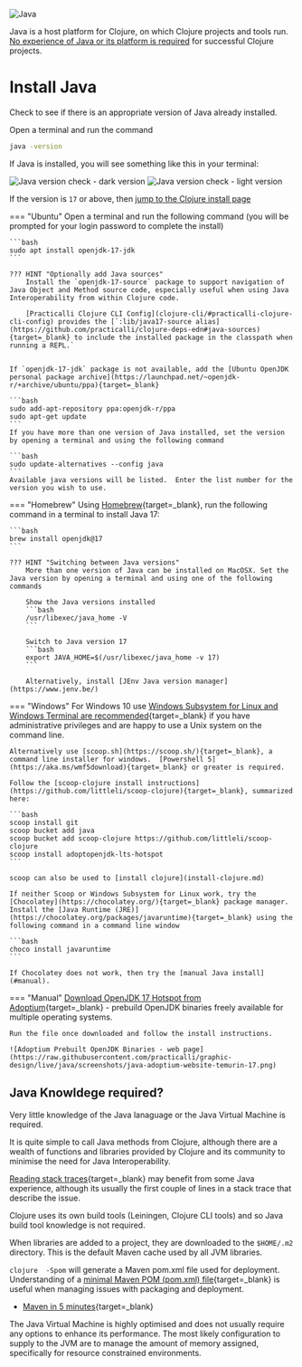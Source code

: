 ![Java](https://raw.githubusercontent.com/practicalli/graphic-design/live/banners/practicalli-java-adoptium-banner.png)

Java is a host platform for Clojure, on which Clojure projects and tools run.  [No experience of Java or its platform is required](#what-you-need-to-know-about-java) for successful Clojure projects.


# Install Java

Check to see if there is an appropriate version of Java already installed.

Open a terminal and run the command

```bash
java -version
```

If Java is installed, you will see something like this in your terminal:

![Java version check - dark version](https://raw.githubusercontent.com/practicalli/graphic-design/live/clojure/clojure-cli/clojure-install-java-version-linux-dark.png#only-dark)
![Java version check - light version](https://raw.githubusercontent.com/practicalli/graphic-design/live/clojure/clojure-cli/clojure-install-java-version-linux-light.png#only-light)

If the version is `17` or above, then [jump to the Clojure install page](clojure-cli.md)


=== "Ubuntu"
    Open a terminal and run the following command (you will be prompted for your login password to complete the install)

    ```bash
    sudo apt install openjdk-17-jdk
    ```

    ??? HINT "Optionally add Java sources"
        Install the `openjdk-17-source` package to support navigation of Java Object and Method source code, especially useful when using Java Interoperability from within Clojure code.

        [Practicalli Clojure CLI Config](clojure-cli/#practicalli-clojure-cli-config) provides the [`:lib/java17-source alias](https://github.com/practicalli/clojure-deps-edn#java-sources){target=_blank} to include the installed package in the classpath when running a REPL.`


    If `openjdk-17-jdk` package is not available, add the [Ubuntu OpenJDK personal package archive](https://launchpad.net/~openjdk-r/+archive/ubuntu/ppa){target=_blank}

    ```bash
    sudo add-apt-repository ppa:openjdk-r/ppa
    sudo apt-get update
    ```
    If you have more than one version of Java installed, set the version by opening a terminal and using the following command

    ```bash
    sudo update-alternatives --config java
    ```
    Available java versions will be listed.  Enter the list number for the version you wish to use.


=== "Homebrew"
    Using [Homebrew](https://brew.sh/){target=_blank}, run the following command in a terminal to install Java 17:

    ```bash
    brew install openjdk@17
    ```

    ??? HINT "Switching between Java versions"
        More than one version of Java can be installed on MacOSX. Set the Java version by opening a terminal and using one of the following commands

        Show the Java versions installed
        ```bash
        /usr/libexec/java_home -V
        ```

        Switch to Java version 17
        ```bash
        export JAVA_HOME=$(/usr/libexec/java_home -v 17)
        ```

        Alternatively, install [JEnv Java version manager](https://www.jenv.be/)


=== "Windows"
    For Windows 10 use [Windows Subsystem for Linux and Windows Terminal are recommended](https://conan.is/blogging/clojure-on-windows.html){target=_blank} if you have administrative privileges and are happy to use a Unix system on the command line.

    Alternatively use [scoop.sh](https://scoop.sh/){target=_blank}, a command line installer for windows.  [Powershell 5](https://aka.ms/wmf5download){target=_blank} or greater is required.

    Follow the [scoop-clojure install instructions](https://github.com/littleli/scoop-clojure){target=_blank}, summarized here:

    ```bash
    scoop install git
    scoop bucket add java
    scoop bucket add scoop-clojure https://github.com/littleli/scoop-clojure
    scoop install adoptopenjdk-lts-hotspot
    ```

    scoop can also be used to [install clojure](install-clojure.md)

    If neither Scoop or Windows Subsystem for Linux work, try the [Chocolatey](https://chocolatey.org/){target=_blank} package manager. Install the [Java Runtime (JRE)](https://chocolatey.org/packages/javaruntime){target=_blank} using the following command in a command line window

    ```bash
    choco install javaruntime
    ```

    If Chocolatey does not work, then try the [manual Java install](#manual).


=== "Manual"
    [Download OpenJDK 17 Hotspot from Adoptium](https://adoptium.net/){target=_blank} - prebuild OpenJDK binaries freely available for multiple operating systems.

    Run the file once downloaded and follow the install instructions.

    ![Adoptium Prebuilt OpenJDK Binaries - web page](https://raw.githubusercontent.com/practicalli/graphic-design/live/java/screenshots/java-adoptium-website-temurin-17.png)


## Java Knowldege required?

Very little knowledge of the Java lanaguage or the Java Virtual Machine is required.

It is quite simple to call Java methods from Clojure, although there are a wealth of functions and libraries provided by Clojure and its community to minimise the need for Java Interoperability.

[Reading stack traces](https://8thlight.com/blog/connor-mendenhall/2014/09/12/clojure-stacktraces.html){target=_blank} may benefit from some Java experience, although its usually the first couple of lines in a stack trace that describe the issue.

Clojure uses its own build tools (Leiningen, Clojure CLI tools) and so Java build tool knowledge is not required.

When libraries are added to a project, they are downloaded to the `$HOME/.m2` directory.  This is the default Maven cache used by all JVM libraries.

`clojure  -Spom` will generate a Maven pom.xml file used for deployment. Understanding of a [minimal Maven POM (pom.xml) file](https://maven.apache.org/guides/introduction/introduction-to-the-pom.html#minimal-pom){target=_blank} is useful when managing issues with packaging and deployment.

* [Maven in 5 minutes](https://maven.apache.org/guides/getting-started/maven-in-five-minutes.html){target=_blank}

The Java Virtual Machine is highly optimised and does not usually require any options to enhance its performance. The most likely configuration to supply to the JVM are to manage the amount of memory assigned, specifically for resource constrained environments.

